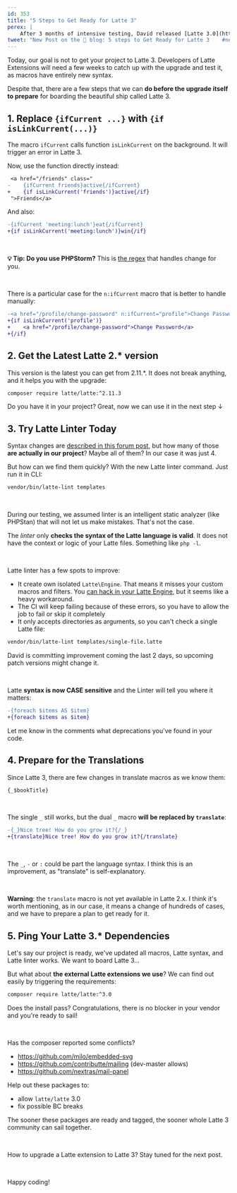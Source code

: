 ```yaml
---
id: 353
title: "5 Steps to Get Ready for Latte 3"
perex: |
    After 3 months of intensive testing, David released [Latte 3.0](https://github.com/nette/latte/releases/tag/v3.0.0) two days ago, with massive evolution under the hood. We've been using it in Amateri past weeks, and today I will share our experience with you about how **to get prepared for it**.
tweet: "New Post on the 🐘 blog: 5 steps to Get Ready for Latte 3    #nettefw"
---
```


Today, our goal is not to get your project to Latte 3. Developers of Latte Extensions will need a few weeks to catch up with the upgrade and test it, as macros have entirely new syntax.

Despite that, there are a few steps that we can **do before the upgrade itself to prepare** for boarding the beautiful ship called Latte 3.

## 1. Replace `{ifCurrent ...}` with `{if isLinkCurrent(...)}`

The macro `ifCurrent` calls function `isLinkCurrent` on the background. It will trigger an error in Latte 3.

Now, use the function directly instead:

```diff
 <a href="/friends" class="
-    {ifCurrent friends}active{/ifCurrent}
+    {if isLinkCurrent('friends')}active{/if}
 ">Friends</a>
```

And also:

```diff
-{ifCurrent 'meeting:lunch'}eat{/ifCurrent}
+{if isLinkCurrent('meeting:lunch')}win{/if}
```

<br>

**💡 Tip: Do you use PHPStorm?** This is [the regex](https://github.com/TomasVotruba/barista/blob/fce40f5805cfbd529e4ae1bcdd22890db9a66164/src/Upgrade/IfCurrentLatteSyntaxUpgrader.php#L16) that handles change for you.

<br>

There is a particular case for the `n:ifCurrent` macro that is better to handle manually:

```diff
-<a href="/profile/change-password" n:ifCurrent="profile">Change Password</a>
+{if isLinkCurrent('profile')}
+    <a href="/profile/change-password">Change Password</a>
+{/if}
```

## 2. Get the Latest Latte 2.* version

This version is the latest you can get from 2.11.*. It does not break anything, and it helps you with the upgrade:

```bash
composer require latte/latte:^2.11.3
```

Do you have it in your project? Great, now we can use it in the next step ↓

## 3. Try Latte Linter Today

Syntax changes are [described in this forum post](https://forum.nette.org/cs/35141-latte-3-nejvetsi-vyvojovy-skok-v-dejinach-nette#p219574), but how many of those **are actually in our project**? Maybe all of them? In our case it was just 4.

But how can we find them quickly? With the new Latte linter command. Just run it in CLI:

```bash
vendor/bin/latte-lint templates
```

<br>

During our testing, we assumed linter is an intelligent static analyzer (like PHPStan) that will not let us make mistakes. That's not the case.

The *linter* only **checks the syntax of the Latte language is valid**. It does not have the context or logic of your Latte files. Something like `php -l`.

<br>

Latte linter has a few spots to improve:

* It create own isolated `Latte\Engine`. That means it misses your custom macros and filters. You [can hack in your Latte Engine](https://github.com/nette/latte/blob/8742292dc2723fd42dd9f0b928a0c8e0764df0b2/src/Tools/Linter.php#L21), but it seems like a heavy workaround.
* The CI will keep failing because of these errors, so you have to allow the job to fail or skip it completely
* It only accepts directories as arguments, so you can't check a single Latte file:

```bash
vendor/bin/latte-lint templates/single-file.latte
```

David is committing improvement coming the last 2 days, so upcoming patch versions might change it.

<br>

Latte **syntax is now CASE sensitive** and the Linter will tell you where it matters:

```diff
-{foreach $items AS $item}
+{foreach $items as $item}
```

Let me know in the comments what deprecations you've found in your code.

## 4. Prepare for the Translations

Since Latte 3, there are few changes in translate macros as we know them:

```html
{_$bookTitle}
```

<br>

The single `_` still works, but the dual `_` macro **will be replaced by `translate`**:

```diff
-{_}Nice tree! How do you grow it?{/_}
+{translate}Nice tree! How do you grow it?{/translate}
```

<br>

The `_`, `-` or `:` could be part the language syntax. I think this is an improvement, as "translate" is self-explanatory.

<br>

**Warning**: the `translate` macro is not yet available in Latte 2.x. I think it's worth mentioning, as in our case, it means a change of hundreds of cases, and we have to prepare a plan to get ready for it.

## 5. Ping Your Latte 3.* Dependencies

Let's say our project is ready, we've updated all macros, Latte syntax, and Latte linter works. We want to board Latte 3...

But what about **the external Latte extensions we use**? We can find out easily by triggering the requirements:

```bash
composer require latte/latte:^3.0
```

Does the install pass? Congratulations, there is no blocker in your vendor and you're ready to sail!

<br>

Has the composer reported some conflicts?

* https://github.com/milo/embedded-svg
* https://github.com/contributte/mailing (dev-master allows)
* https://github.com/nextras/mail-panel

Help out these packages to:

* allow `latte/latte` 3.0
* fix possible BC breaks

The sooner these packages are ready and tagged, the sooner whole Latte 3 community can sail together.

<br>

How to upgrade a Latte extension to Latte 3? Stay tuned for the next post.

<br>

Happy coding!
